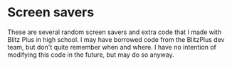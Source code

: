 # Screen savers
These are several random screen savers and extra code that I made with Blitz Plus in high school. I may have borrowed code from the BlitzPlus dev team, but don't quite remember when and where. I have no intention of modifying this code in the future, but may do so anyway.